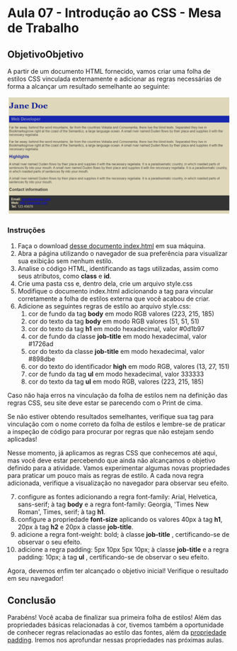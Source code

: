 # Aula 07 - Introdução ao CSS - Mesa de Trabalho

## ObjetivoObjetivo

A partir de um documento HTML fornecido, vamos criar uma folha de estilos CSS vinculada externamente e adicionar as regras necessárias de forma a alcançar um resultado semelhante ao seguinte:

![Página de referencia](Imgs/referencia.png)

### Instruções

1.  Faça o download [desse documento index.html](https://drive.google.com/file/d/1rM_GMgS4lnnlYCRgAwA_zkG_mVEBN5-e/view 'desse documento index.html') em sua máquina.
2.  Abra a página utilizando o navegador de sua preferência para visualizar sua exibição sem nenhum estilo.
3.  Analise o código HTML, identificando as tags utilizadas, assim como seus atributos, como **class** e **id**.
4.  Crie uma pasta css e, dentro dela, crie um arquivo style.css
5.  Modifique o documento index.html adicionando a tag <link> para vincular corretamente a folha de estilos externa que você acabou de criar.
6.  Adicione as seguintes regras de estilo ao arquivo style.css:
    1. cor de fundo da tag **body** em modo RGB valores (223, 215, 185)
    2. cor do texto da tag **body** em modo RGB valores (51, 51, 51)
    3. cor do texto da tag **h1** em modo hexadecimal, valor #0d1b97
    4. cor de fundo da classe **job-title** em modo hexadecimal, valor #1726ad
    5. cor do texto da classe **job-title** em modo hexadecimal, valor #898dbe
    6. cor do texto do identificador **high** em modo RGB, valores (13, 27, 151)
    7. cor de fundo da tag **ul** em modo hexadecimal, valor 333333
    8. cor do texto da tag **ul** em modo RGB, valores (223, 215, 185)

Caso não haja erros na vinculação da folha de estilos nem na definição das regras CSS, seu site deve estar se parecendo com o Print de cima.

Se não estiver obtendo resultados semelhantes, verifique sua tag <link> para vinculação com o nome correto da folha de estilos e lembre-se de praticar a inspeção de código para procurar por regras que não estejam sendo aplicadas!

Nesse momento, já aplicamos as regras CSS que conhecemos até aqui, mas você deve estar percebendo que ainda não alcançamos o objetivo definido para a atividade. Vamos experimentar algumas novas propriedades para praticar um pouco mais as regras de estilo. A cada nova regra adicionada, verifique a visualização no navegador para observar seu efeito.

7. configure as fontes adicionando a regra font-family: Arial, Helvetica, sans-serif; à tag **body** e a regra font-family: Georgia, 'Times New Roman', Times, serif; à tag **h1**.
8. configure a propriedade **font-size** aplicando os valores 40px à tag **h1**, 20px à tag **h2** e 20px à classe **job-title**.
9. adicione a regra font-weight: bold; à classe **job-title** , certificando-se de observar o seu efeito.
10. adicione a regra padding: 5px 10px 5px 10px; à classe **job-title** e a regra padding: 10px; à tag **ul** , certificando-se de observar o seu efeito.

Agora, devemos enfim ter alcançado o objetivo inicial! Verifique o resultado em seu navegador!

## Conclusão

Parabéns! Você acaba de finalizar sua primeira folha de estilos! Além das propriedades básicas relacionadas à cor, tivemos também a oportunidade de conhecer regras relacionadas ao estilo das fontes, além da [propriedade padding](https://developer.mozilla.org/pt-BR/docs/Web/CSS/padding 'propriedade padding'). Iremos nos aprofundar nessas propriedades nas próximas aulas.
